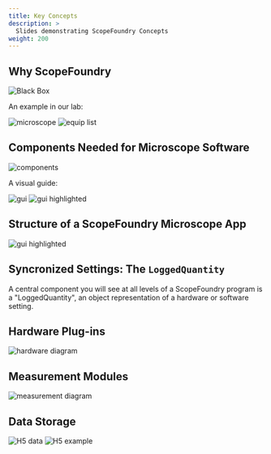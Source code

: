 ```yaml
---
title: Key Concepts
description: >
  Slides demonstrating ScopeFoundry Concepts
weight: 200
---
```

## Why ScopeFoundry

![Black Box](/images/key-concepts/Slide02.png)

An example in our lab:

![microscope](/images/key-concepts/Slide03.png)
![equip list](/images/key-concepts//Slide04.png)

## Components Needed for Microscope Software

![components](/images/key-concepts//Slide05.png)

A visual guide:

![gui](/images/key-concepts//Slide06.png)
![gui highlighted](/images/key-concepts//Slide07.png)

## Structure of a ScopeFoundry Microscope App

![gui highlighted](/images/key-concepts//Slide08.png)

## Syncronized Settings: The `LoggedQuantity`

A central component you will see at all levels of a ScopeFoundry program is a "LoggedQuantity", an object representation of a hardware or software setting.

## Hardware Plug-ins

![hardware diagram](/images/key-concepts//Slide09.png)


## Measurement Modules

![measurement diagram](/images/key-concepts//Slide10.png)

## Data Storage

![H5 data](/images/key-concepts//Slide11.png)
![H5 example](/images/key-concepts//Slide12.png)

